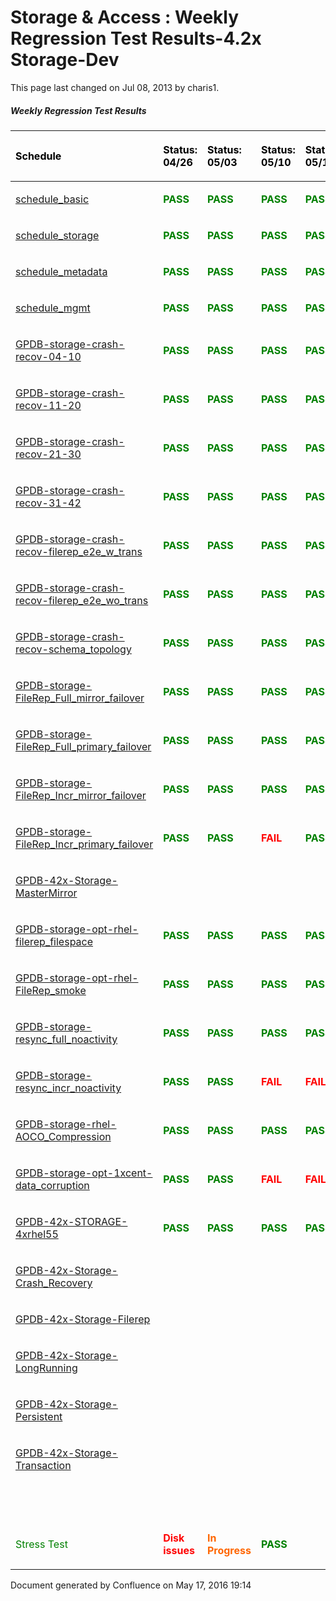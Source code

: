 <span id="title-text"> Storage & Access : Weekly Regression Test Results-4.2x Storage-Dev </span>
=================================================================================================

This page last changed on Jul 08, 2013 by charis1.

##### Weekly Regression Test Results

<table style="width:100%;">
<colgroup>
<col width="7%" />
<col width="7%" />
<col width="7%" />
<col width="7%" />
<col width="7%" />
<col width="7%" />
<col width="7%" />
<col width="7%" />
<col width="7%" />
<col width="7%" />
<col width="7%" />
<col width="7%" />
<col width="7%" />
</colgroup>
<thead>
<tr class="header">
<th align="left"><p><span style="color: rgb(0,0,0);">Schedule</span></p></th>
<th align="left"><p><span style="color: rgb(0,0,0);">Status: 04/26</span></p></th>
<th align="left"><p><span style="color: rgb(0,0,0);">Status: 05/03</span></p></th>
<th align="left"><p><span style="color: rgb(0,0,0);">Status: 05/10</span></p></th>
<th align="left"><p><span style="color: rgb(0,0,0);">Status: 05/17</span></p></th>
<th align="left"><p><span style="color: rgb(0,0,0);">Status: 05/24</span></p></th>
<th align="left"><p><span style="color: rgb(0,0,0);">Status: 05/31</span></p></th>
<th align="left"><p><span style="color: rgb(0,0,0);">Status: 06/03</span></p></th>
<th align="left"><p><span style="color: rgb(0,0,0);"><strong>Status: 06/10</strong></span></p></th>
<th align="left"><p><span style="color: rgb(0,0,0);"><strong>Status: 06/17</strong></span></p></th>
<th align="left"><p><span style="color: rgb(0,0,0);"><strong>Status: 06/24</strong></span></p></th>
<th align="left"><p><span style="color: rgb(0,0,0);"><strong>Status: 07/01</strong></span></p></th>
<th align="left"><p><span style="color: rgb(0,0,0);"><strong>Status: 07/05</strong></span></p></th>
</tr>
</thead>
<tbody>
<tr class="odd">
<td align="left"><p><a href="http://pulse-eng.greenplum.com/browse/projects/GPDB-42x-StorageDev-4xrhel55/home/" class="external-link">schedule_basic</a></p></td>
<td align="left"><p><span style="color: rgb(0,128,0);"><strong>PASS</strong></span></p></td>
<td align="left"><p><span style="color: rgb(0,128,0);"><strong>PASS</strong></span></p></td>
<td align="left"><p><span style="color: rgb(0,128,0);"><strong>PASS</strong></span></p></td>
<td align="left"><p><span style="color: rgb(0,128,0);"><strong>PASS</strong></span></p></td>
<td align="left"><p><span style="color: rgb(0,128,0);"><strong>PASS</strong></span></p></td>
<td align="left"><p><span style="color: rgb(0,128,0);"><strong>PASS</strong></span></p></td>
<td align="left"><p><span style="color: rgb(0,128,0);"><strong>PASS</strong></span></p></td>
<td align="left"><p><span style="color: rgb(0,128,0);"><strong>PASS</strong></span></p></td>
<td align="left"><p><span style="color: rgb(0,128,0);"><strong>PASS</strong></span></p></td>
<td align="left"><p><span style="color: rgb(255,0,0);"><strong>FAIL</strong></span></p></td>
<td align="left"><p><span style="color: rgb(255,0,0);"><strong>FAIL</strong></span></p></td>
<td align="left"><p> </p></td>
</tr>
<tr class="even">
<td align="left"><p><a href="http://pulse-eng.greenplum.com/browse/projects/GPDB-42x-StorageDev-4xrhel55/home/" class="external-link">schedule_storage</a></p></td>
<td align="left"><p><span style="color: rgb(0,128,0);"><strong>PASS</strong></span></p></td>
<td align="left"><p><span style="color: rgb(0,128,0);"><strong>PASS</strong></span></p></td>
<td align="left"><p><span style="color: rgb(0,128,0);"><strong>PASS</strong></span></p></td>
<td align="left"><p><span style="color: rgb(0,128,0);"><strong>PASS</strong></span></p></td>
<td align="left"><p><span style="color: rgb(0,128,0);"><strong>PASS</strong></span></p></td>
<td align="left"><p><span style="color: rgb(0,128,0);"><strong>PASS</strong></span></p></td>
<td align="left"><p><span style="color: rgb(0,128,0);"><strong>PASS</strong></span></p></td>
<td align="left"><p><span style="color: rgb(0,128,0);"><strong>PASS</strong></span></p></td>
<td align="left"><p><span style="color: rgb(255,0,0);"><strong>FAIL</strong></span></p></td>
<td align="left"><p><span style="color: rgb(255,0,0);"><strong>FAIL</strong></span></p></td>
<td align="left"><p><span style="color: rgb(0,128,0);"><strong>PASS</strong></span></p></td>
<td align="left"><p> </p></td>
</tr>
<tr class="odd">
<td align="left"><p><a href="http://pulse-eng.greenplum.com/browse/projects/GPDB-42x-StorageDev-4xrhel55/home/" class="external-link">schedule_metadata</a></p></td>
<td align="left"><p><span style="color: rgb(0,128,0);"><strong>PASS</strong></span></p></td>
<td align="left"><p><span style="color: rgb(0,128,0);"><strong>PASS</strong></span></p></td>
<td align="left"><p><span style="color: rgb(0,128,0);"><strong>PASS</strong></span></p></td>
<td align="left"><p><span style="color: rgb(0,128,0);"><strong>PASS</strong></span></p></td>
<td align="left"><p><span style="color: rgb(0,128,0);"><strong>PASS</strong></span></p></td>
<td align="left"><p><span style="color: rgb(0,128,0);"><strong>PASS</strong></span></p></td>
<td align="left"><p><span style="color: rgb(0,128,0);"><strong>PASS</strong></span></p></td>
<td align="left"><p><span style="color: rgb(0,128,0);"><strong>PASS</strong></span></p></td>
<td align="left"><p><span style="color: rgb(255,0,0);"><strong>FAIL</strong></span></p></td>
<td align="left"><p><span style="color: rgb(255,0,0);"><strong>FAIL</strong></span></p></td>
<td align="left"><p><span style="color: rgb(0,128,0);"><strong>PASS</strong></span></p></td>
<td align="left"><p> </p></td>
</tr>
<tr class="even">
<td align="left"><p><a href="http://pulse-eng.greenplum.com/browse/projects/GPDB-42x-StorageDev-4xrhel55/home/" class="external-link">schedule_mgmt</a></p></td>
<td align="left"><p><span style="color: rgb(0,128,0);"><strong>PASS</strong></span></p></td>
<td align="left"><p><span style="color: rgb(0,128,0);"><strong>PASS</strong></span></p></td>
<td align="left"><p><span style="color: rgb(0,128,0);"><strong>PASS</strong></span></p></td>
<td align="left"><p><span style="color: rgb(0,128,0);"><strong>PASS</strong></span></p></td>
<td align="left"><p><span style="color: rgb(0,128,0);"><strong>PASS</strong></span></p></td>
<td align="left"><p><span style="color: rgb(0,128,0);"><strong>PASS</strong></span></p></td>
<td align="left"><p><span style="color: rgb(0,128,0);"><strong>PASS</strong></span></p></td>
<td align="left"><p><span style="color: rgb(0,128,0);"><strong>PASS</strong></span></p></td>
<td align="left"><p><span style="color: rgb(255,0,0);"><strong>FAIL</strong></span></p></td>
<td align="left"><p><span style="color: rgb(255,0,0);"><strong>FAIL</strong></span></p></td>
<td align="left"><p><span style="color: rgb(0,128,0);"><strong>PASS</strong></span></p></td>
<td align="left"><p> </p></td>
</tr>
<tr class="odd">
<td align="left"><p><a href="http://pulse.greenplum.com/browse/projects/GPDB-42x-StorageDev-crash-recov-04-10/home/" class="external-link">GPDB-storage-crash-recov-04-10</a></p></td>
<td align="left"><p><span style="color: rgb(0,128,0);"><strong>PASS</strong></span></p></td>
<td align="left"><p><span style="color: rgb(0,128,0);"><strong>PASS</strong></span></p></td>
<td align="left"><p><span style="color: rgb(0,128,0);"><strong>PASS</strong></span></p></td>
<td align="left"><p><span style="color: rgb(0,128,0);"><strong>PASS</strong></span></p></td>
<td align="left"><p><span style="color: rgb(0,128,0);"><strong>PASS</strong></span></p></td>
<td align="left"><p><span style="color: rgb(0,128,0);"><strong>PASS</strong></span></p></td>
<td align="left"><p><span style="color: rgb(0,128,0);"><strong>PASS</strong></span></p></td>
<td align="left"><p><span style="color: rgb(0,128,0);"><strong>PASS</strong></span></p></td>
<td align="left"><p><span style="color: rgb(0,128,0);"><strong>PASS</strong></span></p></td>
<td align="left"><p><span style="color: rgb(0,128,0);"><strong>PASS</strong></span></p></td>
<td align="left"><p><span style="color: rgb(0,128,0);"><strong>PASS</strong></span></p></td>
<td align="left"><p><span style="color: rgb(0,128,0);"><strong>PASS</strong></span></p></td>
</tr>
<tr class="even">
<td align="left"><p><a href="http://pulse.greenplum.com/browse/projects/GPDB-42x-StorageDev-crash-recov-11-20/home/" class="external-link">GPDB-storage-crash-recov-11-20</a></p></td>
<td align="left"><p><span style="color: rgb(0,128,0);"><strong>PASS</strong></span></p></td>
<td align="left"><p><span style="color: rgb(0,128,0);"><strong>PASS</strong></span></p></td>
<td align="left"><p><span style="color: rgb(0,128,0);"><strong>PASS</strong></span></p></td>
<td align="left"><p><span style="color: rgb(0,128,0);"><strong>PASS</strong></span></p></td>
<td align="left"><p><span style="color: rgb(0,128,0);"><strong>PASS</strong></span></p></td>
<td align="left"><p><span style="color: rgb(0,128,0);"><strong>PASS</strong></span></p></td>
<td align="left"><p><span style="color: rgb(0,128,0);"><strong>PASS</strong></span></p></td>
<td align="left"><p><span style="color: rgb(0,128,0);"><strong>PASS</strong></span></p></td>
<td align="left"><p><span style="color: rgb(0,128,0);"><strong>PASS</strong></span></p></td>
<td align="left"><p><span style="color: rgb(0,128,0);"><strong>PASS</strong></span></p></td>
<td align="left"><p><span style="color: rgb(0,128,0);"><strong>PASS</strong></span></p></td>
<td align="left"><p> </p></td>
</tr>
<tr class="odd">
<td align="left"><p><a href="http://pulse.greenplum.com/browse/projects/GPDB-42x-StorageDev-crash-recov-21-30/home/" class="external-link">GPDB-storage-crash-recov-21-30</a></p></td>
<td align="left"><p><span style="color: rgb(0,128,0);"><strong>PASS</strong></span></p></td>
<td align="left"><p><span style="color: rgb(0,128,0);"><strong>PASS</strong></span></p></td>
<td align="left"><p><span style="color: rgb(0,128,0);"><strong>PASS</strong></span></p></td>
<td align="left"><p><span style="color: rgb(0,128,0);"><strong>PASS</strong></span></p></td>
<td align="left"><p><span style="color: rgb(0,128,0);"><strong>PASS</strong></span></p></td>
<td align="left"><p><span style="color: rgb(0,128,0);"><strong>PASS</strong></span></p></td>
<td align="left"><p><span style="color: rgb(0,128,0);"><strong>PASS</strong></span></p></td>
<td align="left"><p><span style="color: rgb(0,128,0);"><strong>PASS</strong></span></p></td>
<td align="left"><p><span style="color: rgb(0,128,0);"><strong>PASS</strong></span></p></td>
<td align="left"><p><span style="color: rgb(0,128,0);"><strong>PASS</strong></span></p></td>
<td align="left"><p><span style="color: rgb(0,128,0);"><strong>PASS</strong></span></p></td>
<td align="left"><p><span style="color: rgb(0,128,0);"><strong>PASS</strong></span></p></td>
</tr>
<tr class="even">
<td align="left"><p><a href="http://pulse.greenplum.com/browse/projects/GPDB-42x-StorageDev-crash-recov-31-42/home/" class="external-link">GPDB-storage-crash-recov-31-42</a></p></td>
<td align="left"><p><span style="color: rgb(0,128,0);"><strong>PASS</strong></span></p></td>
<td align="left"><p><span style="color: rgb(0,128,0);"><strong>PASS</strong></span></p></td>
<td align="left"><p><span style="color: rgb(0,128,0);"><strong>PASS</strong></span></p></td>
<td align="left"><p><span style="color: rgb(0,128,0);"><strong>PASS</strong></span></p></td>
<td align="left"><p><span style="color: rgb(0,128,0);"><strong>PASS</strong></span></p></td>
<td align="left"><p><span style="color: rgb(0,128,0);"><strong>PASS</strong></span></p></td>
<td align="left"><p><span style="color: rgb(0,128,0);"><strong>PASS</strong></span></p></td>
<td align="left"><p><span style="color: rgb(0,128,0);"><strong>PASS</strong></span></p></td>
<td align="left"><p><span style="color: rgb(0,128,0);"><strong>PASS</strong></span></p></td>
<td align="left"><p><span style="color: rgb(0,128,0);"><strong>PASS</strong></span></p></td>
<td align="left"><p><span style="color: rgb(0,128,0);"><strong>PASS</strong></span></p></td>
<td align="left"><p><span style="color: rgb(0,128,0);"><strong>PASS</strong></span></p></td>
</tr>
<tr class="odd">
<td align="left"><p><a href="http://pulse.greenplum.com/browse/projects/GPDB-42x-StorageDev-crash-recov-filerep_e2e_w_trans/home/" class="external-link">GPDB-storage-crash-recov-filerep_e2e_w_trans</a></p></td>
<td align="left"><p><span style="color: rgb(0,128,0);"><strong>PASS</strong></span></p></td>
<td align="left"><p><span style="color: rgb(0,128,0);"><strong>PASS</strong></span></p></td>
<td align="left"><p><span style="color: rgb(0,128,0);"><strong>PASS</strong></span></p></td>
<td align="left"><p><span style="color: rgb(0,128,0);"><strong>PASS</strong></span></p></td>
<td align="left"><p><span style="color: rgb(0,128,0);"><strong>PASS</strong></span></p></td>
<td align="left"><p><span style="color: rgb(0,128,0);"><strong>PASS</strong></span></p></td>
<td align="left"><p><span style="color: rgb(0,128,0);"><strong>PASS</strong></span></p></td>
<td align="left"><p><span style="color: rgb(0,128,0);"><strong>PASS</strong></span></p></td>
<td align="left"><p><span style="color: rgb(0,128,0);"><strong>PASS</strong></span></p></td>
<td align="left"><p><span style="color: rgb(0,128,0);"><strong>PASS</strong></span></p></td>
<td align="left"><p><span style="color: rgb(0,128,0);"><strong>PASS</strong></span></p></td>
<td align="left"><p><span style="color: rgb(0,128,0);"><strong>PASS</strong></span></p></td>
</tr>
<tr class="even">
<td align="left"><p><a href="http://pulse.greenplum.com/browse/projects/GPDB-42x-StorageDev-crash-recov-filerep_e2e_wo_trans/home/" class="external-link">GPDB-storage-crash-recov-filerep_e2e_wo_trans</a></p></td>
<td align="left"><p><span style="color: rgb(0,128,0);"><strong>PASS</strong></span></p></td>
<td align="left"><p><span style="color: rgb(0,128,0);"><strong>PASS</strong></span></p></td>
<td align="left"><p><span style="color: rgb(0,128,0);"><strong>PASS</strong></span></p></td>
<td align="left"><p><span style="color: rgb(0,128,0);"><strong>PASS</strong></span></p></td>
<td align="left"><p><span style="color: rgb(0,128,0);"><strong>PASS</strong></span></p></td>
<td align="left"><p><span style="color: rgb(0,128,0);"><strong>PASS</strong></span></p></td>
<td align="left"><p><span style="color: rgb(0,128,0);"><strong>PASS</strong></span></p></td>
<td align="left"><p><span style="color: rgb(0,128,0);"><strong>PASS</strong></span></p></td>
<td align="left"><p><span style="color: rgb(0,128,0);"><strong>PASS</strong></span></p></td>
<td align="left"><p><span style="color: rgb(0,128,0);"><strong>PASS</strong></span></p></td>
<td align="left"><p><span style="color: rgb(0,128,0);"><strong>PASS</strong></span></p></td>
<td align="left"><p><span style="color: rgb(0,128,0);"><strong>PASS</strong></span></p></td>
</tr>
<tr class="odd">
<td align="left"><p><a href="http://pulse.greenplum.com/browse/projects/GPDB-42x-StorageDev-crash-recov-schema_topology/home/" class="external-link">GPDB-storage-crash-recov-schema_topology</a></p></td>
<td align="left"><p><span style="color: rgb(0,128,0);"><strong>PASS</strong></span></p></td>
<td align="left"><p><span style="color: rgb(0,128,0);"><strong>PASS</strong></span></p></td>
<td align="left"><p><span style="color: rgb(0,128,0);"><strong>PASS</strong></span></p></td>
<td align="left"><p><span style="color: rgb(0,128,0);"><strong>PASS</strong></span></p></td>
<td align="left"><p><span style="color: rgb(0,128,0);"><strong>PASS</strong></span></p></td>
<td align="left"><p><span style="color: rgb(0,128,0);"><strong>PASS</strong></span></p></td>
<td align="left"><p><span style="color: rgb(0,128,0);"><strong>PASS</strong></span></p></td>
<td align="left"><p><span style="color: rgb(0,128,0);"><strong>PASS</strong></span></p></td>
<td align="left"><p><span style="color: rgb(0,128,0);"><strong>PASS</strong></span></p></td>
<td align="left"><p><span style="color: rgb(0,128,0);"><strong>PASS</strong></span></p></td>
<td align="left"><p><span style="color: rgb(0,128,0);"><strong>PASS</strong></span></p></td>
<td align="left"><p><span style="color: rgb(0,128,0);"><strong>PASS</strong></span></p></td>
</tr>
<tr class="even">
<td align="left"><p><a href="http://pulse.greenplum.com/browse/projects/GPDB-42x-StorageDev-FileRep_Full_mirror_failover/home/" class="external-link">GPDB-storage-FileRep_Full_mirror_failover</a></p></td>
<td align="left"><p><span style="color: rgb(0,128,0);"><strong>PASS</strong></span></p></td>
<td align="left"><p><span style="color: rgb(0,128,0);"><strong>PASS</strong></span></p></td>
<td align="left"><p><span style="color: rgb(0,128,0);"><strong>PASS</strong></span></p></td>
<td align="left"><p><span style="color: rgb(0,128,0);"><strong>PASS</strong></span></p></td>
<td align="left"><p><span style="color: rgb(0,128,0);"><strong>PASS</strong></span></p></td>
<td align="left"><p><span style="color: rgb(0,128,0);"><strong>PASS</strong></span></p></td>
<td align="left"><p><span style="color: rgb(0,128,0);"><strong>PASS</strong></span></p></td>
<td align="left"><p><span style="color: rgb(0,128,0);"><strong>PASS</strong></span></p></td>
<td align="left"><p><span style="color: rgb(0,128,0);"><strong>PASS</strong></span></p></td>
<td align="left"><p><span style="color: rgb(0,128,0);"><strong>PASS</strong></span></p></td>
<td align="left"><p><span style="color: rgb(0,128,0);"><strong>PASS</strong></span></p></td>
<td align="left"><p><span style="color: rgb(0,128,0);"><strong>PASS</strong></span></p></td>
</tr>
<tr class="odd">
<td align="left"><p><a href="http://pulse.greenplum.com/browse/projects/GPDB-42x-StorageDev-FileRep_Full_primary_failover/home/" class="external-link">GPDB-storage-FileRep_Full_primary_failover</a></p></td>
<td align="left"><p><span style="color: rgb(0,128,0);"><strong>PASS</strong></span></p></td>
<td align="left"><p><span style="color: rgb(0,128,0);"><strong>PASS</strong></span></p></td>
<td align="left"><p><span style="color: rgb(0,128,0);"><strong>PASS</strong></span></p></td>
<td align="left"><p><span style="color: rgb(0,128,0);"><strong>PASS</strong></span></p></td>
<td align="left"><p><span style="color: rgb(0,128,0);"><strong>PASS</strong></span></p></td>
<td align="left"><p><span style="color: rgb(0,128,0);"><strong>PASS</strong></span></p></td>
<td align="left"><p><span style="color: rgb(0,128,0);"><strong>PASS</strong></span></p></td>
<td align="left"><p><span style="color: rgb(0,128,0);"><strong>PASS</strong></span></p></td>
<td align="left"><p><span style="color: rgb(0,128,0);"><strong>PASS</strong></span></p></td>
<td align="left"><p><span style="color: rgb(0,128,0);"><strong>PASS</strong></span></p></td>
<td align="left"><p><span style="color: rgb(0,128,0);"><strong>PASS</strong></span></p></td>
<td align="left"><p><span style="color: rgb(0,128,0);"><strong>PASS</strong></span></p></td>
</tr>
<tr class="even">
<td align="left"><p><a href="http://pulse.greenplum.com/browse/projects/GPDB-42x-StorageDev-FileRep_Incr_mirror_failover/home/" class="external-link">GPDB-storage-FileRep_Incr_mirror_failover</a></p></td>
<td align="left"><p><span style="color: rgb(0,128,0);"><strong>PASS</strong></span></p></td>
<td align="left"><p><span style="color: rgb(0,128,0);"><strong>PASS</strong></span></p></td>
<td align="left"><p><span style="color: rgb(0,128,0);"><strong>PASS</strong></span></p></td>
<td align="left"><p><span style="color: rgb(0,128,0);"><strong>PASS</strong></span></p></td>
<td align="left"><p><span style="color: rgb(0,128,0);"><strong>PASS</strong></span></p></td>
<td align="left"><p><span style="color: rgb(0,128,0);"><strong>PASS</strong></span></p></td>
<td align="left"><p><span style="color: rgb(0,128,0);"><strong>PASS</strong></span></p></td>
<td align="left"><p><span style="color: rgb(0,128,0);"><strong>PASS</strong></span></p></td>
<td align="left"><p><span style="color: rgb(0,128,0);"><strong>PASS</strong></span></p></td>
<td align="left"><p><span style="color: rgb(0,128,0);"><strong>PASS</strong></span></p></td>
<td align="left"><p><span style="color: rgb(0,128,0);"><strong>PASS</strong></span></p></td>
<td align="left"><p><span style="color: rgb(255,0,0);"><strong>FAIL</strong></span></p></td>
</tr>
<tr class="odd">
<td align="left"><p><a href="http://pulse.greenplum.com/browse/projects/GPDB-42x-StorageDev-FileRep_Incr_primary_failover/home/" class="external-link">GPDB-storage-FileRep_Incr_primary_failover</a></p></td>
<td align="left"><p><span style="color: rgb(0,128,0);"><strong>PASS</strong></span></p></td>
<td align="left"><p><span style="color: rgb(0,128,0);"><strong>PASS</strong></span></p></td>
<td align="left"><p><span style="color: rgb(255,0,0);"><strong>FAIL</strong></span></p></td>
<td align="left"><p><span style="color: rgb(0,128,0);"><strong>PASS</strong></span></p></td>
<td align="left"><p><span style="color: rgb(0,128,0);"><strong>PASS</strong></span></p></td>
<td align="left"><p><span style="color: rgb(0,128,0);"><strong>PASS</strong></span></p></td>
<td align="left"><p><span style="color: rgb(0,128,0);"><strong>PASS</strong></span></p></td>
<td align="left"><p><span style="color: rgb(0,128,0);"><strong>PASS</strong></span></p></td>
<td align="left"><p><span style="color: rgb(0,128,0);"><strong>PASS</strong></span></p></td>
<td align="left"><p><span style="color: rgb(0,128,0);"><strong>PASS</strong></span></p></td>
<td align="left"><p><span style="color: rgb(0,128,0);"><strong>PASS</strong></span></p></td>
<td align="left"><p> </p></td>
</tr>
<tr class="even">
<td align="left"><p><a href="http://pulse.greenplum.com/browse/projects/GPDB-42x-StorageDev-MasterMirror/home/" class="external-link">GPDB-42x-Storage-MasterMirror</a></p></td>
<td align="left"><p><span style="color: rgb(0,128,0);"><strong> </strong></span></p></td>
<td align="left"><p><span style="color: rgb(0,128,0);"><strong> </strong></span></p></td>
<td align="left"><p><span style="color: rgb(255,0,0);"><strong> </strong></span></p></td>
<td align="left"><p> </p></td>
<td align="left"><p> </p></td>
<td align="left"><p> </p></td>
<td align="left"><p> </p></td>
<td align="left"><p> </p></td>
<td align="left"><p> </p></td>
<td align="left"><p> </p></td>
<td align="left"><p> </p></td>
<td align="left"><p> </p></td>
</tr>
<tr class="odd">
<td align="left"><p><a href="http://pulse.greenplum.com/browse/projects/GPDB-42x-StorageDev-opt-rhel-filerep_filespace/home/" class="external-link">GPDB-storage-opt-rhel-filerep_filespace</a></p></td>
<td align="left"><p><span style="color: rgb(0,128,0);"><strong>PASS</strong></span></p></td>
<td align="left"><p><span style="color: rgb(0,128,0);"><strong>PASS</strong></span></p></td>
<td align="left"><p><span style="color: rgb(0,128,0);"><strong>PASS</strong></span></p></td>
<td align="left"><p><span style="color: rgb(0,128,0);"><strong>PASS</strong></span></p></td>
<td align="left"><p><span style="color: rgb(0,128,0);"><strong>PASS</strong></span></p></td>
<td align="left"><p><span style="color: rgb(0,128,0);"><strong>PASS</strong></span></p></td>
<td align="left"><p><span style="color: rgb(0,128,0);"><strong>PASS</strong></span></p></td>
<td align="left"><p><span style="color: rgb(0,128,0);"><strong>PASS</strong></span></p></td>
<td align="left"><p><span style="color: rgb(0,128,0);"><strong>PASS</strong></span></p></td>
<td align="left"><p><span style="color: rgb(0,128,0);"><strong>PASS</strong></span></p></td>
<td align="left"><p><span style="color: rgb(0,128,0);"><strong>PASS</strong></span></p></td>
<td align="left"><p><span style="color: rgb(0,128,0);"><strong>PASS</strong></span></p></td>
</tr>
<tr class="even">
<td align="left"><p><a href="http://pulse.greenplum.com/browse/projects/GPDB-42x-StorageDev-opt-rhel-filerep_smoke/home/" class="external-link">GPDB-storage-opt-rhel-FileRep_smoke</a></p></td>
<td align="left"><p><span style="color: rgb(0,128,0);"><strong>PASS</strong></span></p></td>
<td align="left"><p><span style="color: rgb(0,128,0);"><strong>PASS</strong></span></p></td>
<td align="left"><p><span style="color: rgb(0,128,0);"><strong>PASS</strong></span></p></td>
<td align="left"><p><span style="color: rgb(0,128,0);"><strong>PASS</strong></span></p></td>
<td align="left"><p><span style="color: rgb(0,128,0);"><strong>PASS</strong></span></p></td>
<td align="left"><p><span style="color: rgb(0,128,0);"><strong>PASS</strong></span></p></td>
<td align="left"><p><span style="color: rgb(0,128,0);"><strong>PASS</strong></span></p></td>
<td align="left"><p><span style="color: rgb(0,128,0);"><strong>PASS</strong></span></p></td>
<td align="left"><p><span style="color: rgb(0,128,0);"><strong>PASS</strong></span></p></td>
<td align="left"><p><span style="color: rgb(0,128,0);"><strong>PASS</strong></span></p></td>
<td align="left"><p><span style="color: rgb(0,128,0);"><strong>PASS</strong></span></p></td>
<td align="left"><p> </p></td>
</tr>
<tr class="odd">
<td align="left"><p><a href="http://pulse.greenplum.com/browse/projects/GPDB-42x-StorageDev-resync_full_noactivity/home/" class="external-link">GPDB-storage-resync_full_noactivity</a></p></td>
<td align="left"><p><span style="color: rgb(0,128,0);"><strong>PASS</strong></span></p></td>
<td align="left"><p><span style="color: rgb(0,128,0);"><strong>PASS</strong></span></p></td>
<td align="left"><p><span style="color: rgb(0,128,0);"><strong>PASS</strong></span></p></td>
<td align="left"><p><span style="color: rgb(0,128,0);"><strong>PASS</strong></span></p></td>
<td align="left"><p><span style="color: rgb(0,128,0);"><strong>PASS</strong></span></p></td>
<td align="left"><p><span style="color: rgb(0,128,0);"><strong>PASS</strong></span></p></td>
<td align="left"><p><span style="color: rgb(0,128,0);"><strong>PASS</strong></span></p></td>
<td align="left"><p><span style="color: rgb(255,0,0);"><strong>Terminated</strong></span></p></td>
<td align="left"><p><span style="color: rgb(255,0,0);"><strong>Terminated</strong></span></p></td>
<td align="left"><p><span style="color: rgb(255,0,0);"><strong>Terminated</strong></span></p></td>
<td align="left"><p><span style="color: rgb(0,128,0);"><strong>PASS</strong></span></p></td>
<td align="left"><p> </p></td>
</tr>
<tr class="even">
<td align="left"><p><span style="color: rgb(0,0,0);"><a href="http://pulse.greenplum.com/browse/projects/GPDB-42x-StorageDev-resync_incr_noactivity/home/" class="external-link">GPDB-storage-resync_incr_noactivity</a></span></p></td>
<td align="left"><p><span style="color: rgb(0,128,0);"><strong>PASS</strong></span></p></td>
<td align="left"><p><span style="color: rgb(0,128,0);"><strong>PASS</strong></span></p></td>
<td align="left"><p><span style="color: rgb(255,0,0);"><strong>FAIL</strong></span></p></td>
<td align="left"><p><span style="color: rgb(255,0,0);"><strong>FAIL</strong></span></p></td>
<td align="left"><p><span style="color: rgb(255,0,0);"><strong>FAIL</strong></span></p></td>
<td align="left"><p><span style="color: rgb(255,0,0);"><strong>FAIL</strong></span></p></td>
<td align="left"><p><span style="color: rgb(0,128,0);"><strong>PASS</strong></span></p></td>
<td align="left"><p><span style="color: rgb(0,128,0);"><strong>PASS</strong></span></p></td>
<td align="left"><p><span style="color: rgb(0,128,0);"><strong>PASS</strong></span></p></td>
<td align="left"><p><span style="color: rgb(255,0,0);"><strong>Terminated</strong></span></p></td>
<td align="left"><p><span style="color: rgb(0,128,0);"><strong>PASS</strong></span></p></td>
<td align="left"><p><strong><span style="color: rgb(0,128,0);">PASS</span></strong></p></td>
</tr>
<tr class="odd">
<td align="left"><p><a href="http://pulse.greenplum.com/browse/projects/GPDB-42x-StorageDev-rhel-AOCO_Compression/home/" class="external-link">GPDB-storage-rhel-AOCO_Compression</a></p></td>
<td align="left"><p><span style="color: rgb(0,128,0);"><strong>PASS</strong></span></p></td>
<td align="left"><p><span style="color: rgb(0,128,0);"><strong>PASS</strong></span></p></td>
<td align="left"><p><span style="color: rgb(0,128,0);"><strong>PASS</strong></span></p></td>
<td align="left"><p><span style="color: rgb(0,128,0);"><strong>PASS</strong></span></p></td>
<td align="left"><p><span style="color: rgb(0,128,0);"><strong>PASS</strong></span></p></td>
<td align="left"><p><span style="color: rgb(0,128,0);"><strong>PASS</strong></span></p></td>
<td align="left"><p><span style="color: rgb(0,128,0);"><strong>PASS</strong></span></p></td>
<td align="left"><p><span style="color: rgb(255,0,0);"><strong>FAIL</strong></span></p></td>
<td align="left"><p><span style="color: rgb(0,128,0);"><strong>PASS</strong></span></p></td>
<td align="left"><p><span style="color: rgb(0,128,0);"><strong>PASS</strong></span></p></td>
<td align="left"><p><span style="color: rgb(0,128,0);"><strong>PASS</strong></span></p></td>
<td align="left"><p><span style="color: rgb(0,128,0);"><strong>PASS</strong></span></p></td>
</tr>
<tr class="even">
<td align="left"><p><a href="http://pulse.greenplum.com/browse/projects/GPDB-42x-StorageDev-opt-1xcent-data_corruption/home/" class="external-link">GPDB-storage-opt-1xcent-data_corruption</a></p></td>
<td align="left"><p><span style="color: rgb(0,128,0);"><strong>PASS</strong></span></p></td>
<td align="left"><p><span style="color: rgb(0,128,0);"><strong>PASS</strong></span></p></td>
<td align="left"><p><span style="color: rgb(255,0,0);"><strong>FAIL</strong></span></p></td>
<td align="left"><p><span style="color: rgb(255,0,0);"><strong>FAIL</strong></span></p></td>
<td align="left"><p><span style="color: rgb(255,0,0);"><strong>FAIL</strong></span></p></td>
<td align="left"><p><span style="color: rgb(0,128,0);"><strong>PASS</strong></span></p></td>
<td align="left"><p><span style="color: rgb(0,128,0);"><strong>PASS</strong></span></p></td>
<td align="left"><p><span style="color: rgb(255,0,0);"><strong>FAIL</strong></span></p></td>
<td align="left"><p><span style="color: rgb(0,128,0);"><strong>PASS</strong></span></p></td>
<td align="left"><p><span style="color: rgb(0,128,0);"><strong>PASS</strong></span></p></td>
<td align="left"><p><span style="color: rgb(0,128,0);"><strong>PASS</strong></span></p></td>
<td align="left"><p><span style="color: rgb(0,128,0);"><strong>PASS</strong></span></p></td>
</tr>
<tr class="odd">
<td align="left"><p><span style="color: rgb(0,128,0);"><a href="http://pulse-eng.greenplum.com/browse/projects/GPDB-42x-StorageDev-4xrhel55/home/" class="external-link">GPDB-42x-STORAGE-4xrhel55</a></span></p></td>
<td align="left"><p><span style="color: rgb(0,128,0);"><strong>PASS</strong></span></p></td>
<td align="left"><p><span style="color: rgb(0,128,0);"><strong>PASS</strong></span></p></td>
<td align="left"><p><span style="color: rgb(0,128,0);"><strong>PASS</strong></span></p></td>
<td align="left"><p><span style="color: rgb(0,128,0);"><strong>PASS</strong></span></p></td>
<td align="left"><p><span style="color: rgb(0,128,0);"><strong>PASS</strong></span></p></td>
<td align="left"><p><span style="color: rgb(0,128,0);"><strong>PASS</strong></span></p></td>
<td align="left"><p><span style="color: rgb(0,128,0);"><strong>PASS</strong></span></p></td>
<td align="left"><p><span style="color: rgb(255,0,0);"><strong>FAIL</strong></span></p></td>
<td align="left"><p><span style="color: rgb(255,0,0);"><strong>FAIL</strong></span></p></td>
<td align="left"><p><span style="color: rgb(255,0,0);"><strong>FAIL</strong></span></p></td>
<td align="left"><p><span style="color: rgb(0,128,0);"><strong>PASS</strong></span></p></td>
<td align="left"><p> </p></td>
</tr>
<tr class="even">
<td align="left"><p><span style="color: rgb(0,128,0);"><a href="http://pulse-eng.greenplum.com/browse/projects/GPDB-42x-StorageDev-Crash_Recovery/home/" class="external-link">GPDB-42x-Storage-Crash_Recovery</a></span></p></td>
<td align="left"><p> </p></td>
<td align="left"><p> </p></td>
<td align="left"><p> </p></td>
<td align="left"><p> </p></td>
<td align="left"><p> </p></td>
<td align="left"><p> </p></td>
<td align="left"><p> </p></td>
<td align="left"><p> </p></td>
<td align="left"><p> </p></td>
<td align="left"><p> </p></td>
<td align="left"><p> </p></td>
<td align="left"><p><span style="color: rgb(0,128,0);"><strong>PASS</strong></span></p></td>
</tr>
<tr class="odd">
<td align="left"><p><span style="color: rgb(0,128,0);"><a href="http://pulse-eng.greenplum.com/browse/projects/GPDB-42x-StorageDev-Filerep/home/" class="external-link">GPDB-42x-Storage-Filerep</a></span></p></td>
<td align="left"><p> </p></td>
<td align="left"><p> </p></td>
<td align="left"><p> </p></td>
<td align="left"><p> </p></td>
<td align="left"><p> </p></td>
<td align="left"><p> </p></td>
<td align="left"><p> </p></td>
<td align="left"><p> </p></td>
<td align="left"><p> </p></td>
<td align="left"><p> </p></td>
<td align="left"><p> </p></td>
<td align="left"><p><span style="color: rgb(0,128,0);"><strong>PASS</strong></span></p></td>
</tr>
<tr class="even">
<td align="left"><p><span style="color: rgb(0,128,0);"><a href="http://pulse-eng.greenplum.com/browse/projects/GPDB-42x-StorageDev-LongRunning/home/" class="external-link">GPDB-42x-Storage-LongRunning</a></span></p></td>
<td align="left"><p> </p></td>
<td align="left"><p> </p></td>
<td align="left"><p> </p></td>
<td align="left"><p> </p></td>
<td align="left"><p> </p></td>
<td align="left"><p> </p></td>
<td align="left"><p> </p></td>
<td align="left"><p> </p></td>
<td align="left"><p> </p></td>
<td align="left"><p> </p></td>
<td align="left"><p> </p></td>
<td align="left"><p><span style="color: rgb(0,128,0);"><strong>PASS</strong></span></p></td>
</tr>
<tr class="odd">
<td align="left"><p><span style="color: rgb(0,128,0);"><a href="http://pulse-eng.greenplum.com/browse/projects/GPDB-42x-StorageDev-Persistent/home/" class="external-link">GPDB-42x-Storage-Persistent</a></span></p></td>
<td align="left"><p> </p></td>
<td align="left"><p> </p></td>
<td align="left"><p> </p></td>
<td align="left"><p> </p></td>
<td align="left"><p> </p></td>
<td align="left"><p> </p></td>
<td align="left"><p> </p></td>
<td align="left"><p> </p></td>
<td align="left"><p> </p></td>
<td align="left"><p> </p></td>
<td align="left"><p> </p></td>
<td align="left"><p><span style="color: rgb(0,128,0);"><strong>PASS</strong></span></p></td>
</tr>
<tr class="even">
<td align="left"><p><span style="color: rgb(0,128,0);"><a href="http://pulse-eng.greenplum.com/browse/projects/GPDB-42x-StorageDev-Transaction/home/" class="external-link">GPDB-42x-Storage-Transaction</a></span></p></td>
<td align="left"><p> </p></td>
<td align="left"><p> </p></td>
<td align="left"><p> </p></td>
<td align="left"><p> </p></td>
<td align="left"><p> </p></td>
<td align="left"><p> </p></td>
<td align="left"><p> </p></td>
<td align="left"><p> </p></td>
<td align="left"><p> </p></td>
<td align="left"><p> </p></td>
<td align="left"><p> </p></td>
<td align="left"><p><span style="color: rgb(0,128,0);"><strong>PASS</strong></span></p></td>
</tr>
<tr class="odd">
<td align="left"><p> </p></td>
<td align="left"><p> </p></td>
<td align="left"><p> </p></td>
<td align="left"><p> </p></td>
<td align="left"><p> </p></td>
<td align="left"><p> </p></td>
<td align="left"><p> </p></td>
<td align="left"><p> </p></td>
<td align="left"><p> </p></td>
<td align="left"><p> </p></td>
<td align="left"><p> </p></td>
<td align="left"><p> </p></td>
<td align="left"><p> </p></td>
</tr>
<tr class="even">
<td align="left"><p><span style="color: rgb(0,128,0);">Stress Test</span></p></td>
<td align="left"><p><span style="color: rgb(255,0,0);"><strong>Disk issues</strong></span></p></td>
<td align="left"><p><span style="color: rgb(255,102,0);"><strong>In Progress</strong></span></p></td>
<td align="left"><p><span style="color: rgb(0,128,0);"><strong>PASS</strong></span></p></td>
<td align="left"><p> </p></td>
<td align="left"><p> </p></td>
<td align="left"><p> </p></td>
<td align="left"><p> </p></td>
<td align="left"><p> </p></td>
<td align="left"><p> </p></td>
<td align="left"><p> </p></td>
<td align="left"><p> </p></td>
<td align="left"><p> </p></td>
</tr>
</tbody>
</table>

Document generated by Confluence on May 17, 2016 19:14


